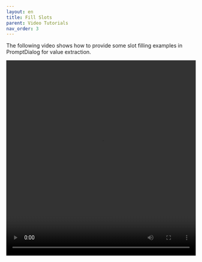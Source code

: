 ```yaml
---
layout: en
title: Fill Slots
parent: Video Tutorials
nav_order: 3
---
```

The following video shows how to provide some slot filling examples in PromptDialog for value extraction.

<video src="/assets/images/example/video/doc-slot-en.mp4" width="100%" height="520px" controls="controls"></video>
